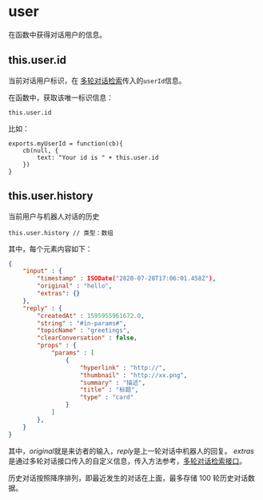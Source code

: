# user

在函数中获得对话用户的信息。

## this.user.id

当前对话用户标识，在 [多轮对话检索](/products/chatbot-platform/references/sdk/chatbot/chat.html#检索多轮对话)传入的`userId`信息。

在函数中，获取该唯一标识信息：

```函数
this.user.id
```

比如：

```函数
exports.myUserId = function(cb){
    cb(null, {
        text: "Your id is " + this.user.id
    })
}
```

## this.user.history

当前用户与机器人对话的历史

```函数
this.user.history // 类型：数组
```

其中，每个元素内容如下：

```JSON
{
    "input" : {
        "timestamp" : ISODate("2020-07-28T17:06:01.458Z"),
        "original" : "hello",
        "extras": {}
    },
    "reply" : {
        "createdAt" : 1595955961672.0,
        "string" : "#in-params#",
        "topicName" : "greetings",
        "clearConversation" : false,
        "props" : {
            "params" : [
                {
                    "hyperlink" : "http://",
                    "thumbnail" : "http://xx.png",
                    "summary" : "描述",
                    "title" : "标题",
                    "type" : "card"
                }
            ]
        },
    }
}
```

其中，*original*就是来访者的输入，*reply*是上一轮对话中机器人的回复。
*extras* 是通过多轮对话接口传入的自定义信息，传入方法参考，[多轮对话检索接口](/products/chatbot-platform/references/sdk/chatbot/chat.html#检索多轮对话)。

历史对话按照降序排列，即最近发生的对话在上面，最多存储 100 轮历史对话数据。

